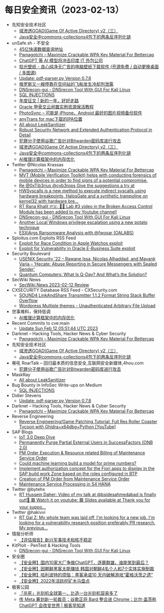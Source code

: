 # 每日安全资讯（2023-02-13）

- 先知安全技术社区
  - [域渗透GOAD(Game Of Active Directory) v2（三）](https://xz.aliyun.com/t/12139)
  - [Java安全中commons-collections4包下的两条反序列化链](https://xz.aliyun.com/t/12143)
- unSafe.sh - 不安全
  - [45亿快递数据查询地址](https://buaq.net/go-149073.html)
  - [Pwnagotchi – Maximize Crackable WPA Key Material For Bettercap](https://buaq.net/go-149070.html)
  - [ChatGPT 等 AI 模型将冲击印度 IT 外包公司](https://buaq.net/go-149074.html)
  - [拾光壁纸 - 良心纯净无广告的电脑壁纸下载软件 (开源免费 / 自动更换桌面 / 多图源)](https://buaq.net/go-149076.html)
  - [Update: pdf-parser.py Version 0.7.8](https://buaq.net/go-149056.html)
  - [俄罗斯又一艘停靠在空间站的飞船发生冷却剂泄露](https://buaq.net/go-149063.html)
  - [DNSrecon-gui - DNSrecon Tool With GUI For Kali Linux](https://buaq.net/go-149052.html)
  - [SQL INJECTIONS](https://buaq.net/go-149051.html)
  - [年度征文 | 新的一年，好好走路](https://buaq.net/go-149047.html)
  - [Oracle 甲骨文云闲置实例资源保活教程](https://buaq.net/go-149048.html)
  - [PhotoSync – 可能是 iPhone、Android 最好的图片视频备份软件](https://buaq.net/go-149041.html)
  - [anyTrans for mac下载的IPA位置](https://buaq.net/go-149037.html)
  - [All about LeakSanitizer](https://buaq.net/go-149085.html)
  - [Robust Security Network and Extended Authentication Protocol in Detail](https://buaq.net/go-149032.html)
  - [犯罪分子使用谷歌广告针对Bitwarden密码库进行攻击](https://buaq.net/go-149023.html)
  - [域渗透GOAD(Game Of Active Directory) v2（三）](https://buaq.net/go-149028.html)
  - [Java安全中commons-collections4包下的两条反序列化链](https://buaq.net/go-149029.html)
  - [AI推理计算框架中的内存优化](https://buaq.net/go-149022.html)
- Twitter @Nicolas Krassas
  - [Pwnagotchi – Maximize Crackable WPA Key Material For Bettercap](https://twitter.com/Dinosn/status/1624838792367509507)
  - [MVT (Mobile Verification Toolkit) helps with conducting forensics of mobile devices in order to find signs of a potential compromise.](https://twitter.com/Dinosn/status/1624830531534716928)
  - [Re @0xTib3rius @cyb3rops Give the suggestions a try at](https://twitter.com/Dinosn/status/1624828560442630144)
  - [HWSyscalls is a new method to execute indirect syscalls using hardware breakpoints, HalosGate and a synthetic trampoline on kernel32 with hardware bre...](https://twitter.com/Dinosn/status/1624813429855862787)
  - [RT Rana Khalil 🇵🇸: 📢🚨 Lab #3 video in the Broken Access Control Module has been added to my Youtube channel!](https://twitter.com/rana__khalil/status/1624803930742857729)
  - [DNSrecon-gui - DNSrecon Tool With GUI For Kali Linux](https://twitter.com/Dinosn/status/1624757147438284803)
  - [Another Local Windows privilege escalation using a new potato technique](https://twitter.com/Dinosn/status/1624642772421541888)
  - [ESXiArgs Ransomware Analysis with @fwosar (OALABS)](https://twitter.com/Dinosn/status/1624639793370918917)
- Sploitus.com Exploits RSS Feed
  - [Exploit for Race Condition in Apple Watchos exploit](https://sploitus.com/exploit?id=E7CA2B56-B67E-5211-A66D-32BAA0E8EAC9&utm_source=rss&utm_medium=rss)
  - [Exploit for Vulnerability in Oracle E-Business Suite exploit](https://sploitus.com/exploit?id=63CDCF93-5149-525A-9A2B-F3D5FC3C00BF&utm_source=rss&utm_medium=rss)
- Security Boulevard
  - [USENIX Security ’22 – Rawane Issa, Nicolas Alhaddad, and Mayank Varia – ‘Hecate: Abuse Reporting in Secure Messengers with Sealed Sender’](https://securityboulevard.com/2023/02/usenix-security-22-rawane-issa-nicolas-alhaddad-and-mayank-varia-hecate-abuse-reporting-in-secure-messengers-with-sealed-sender/)
  - [Quantum Computers: What Is Q-Day? And What’s the Solution?](https://securityboulevard.com/2023/02/quantum-computers-what-is-q-day-and-whats-the-solution/)
- SecWiki News
  - [SecWiki News 2023-02-12 Review](http://www.sec-wiki.com/?2023-02-12)
- CXSECURITY Database RSS Feed - CXSecurity.com
  - [SOUND4 LinkAndShare Transmitter 1.1.2 Format String Stack Buffer Overflow](https://cxsecurity.com/issue/WLB-2023020023)
  - [Wordpress Multiple themes - Unauthenticated Arbitrary File Upload](https://cxsecurity.com/issue/WLB-2023020022)
- 世事难料，保持低调
  - [AI推理计算框架中的内存优化](https://blog.csdn.net/ariesjzj/article/details/128979978)
- Recent Commits to cve:main
  - [Update Sun Feb 12 05:51:44 UTC 2023](https://github.com/trickest/cve/commit/8fbdb5c9eb68d5b592de3dc0bd376acc7c5e5ff3)
- Darknet – Hacking Tools, Hacker News & Cyber Security
  - [Pwnagotchi – Maximize Crackable WPA Key Material For Bettercap](https://www.darknet.org.uk/2023/02/pwnagotchi-maximize-crackable-wpa-key-material-for-bettercap/)
- 先知安全技术社区
  - [域渗透GOAD(Game Of Active Directory) v2（三）](https://xz.aliyun.com/t/12139)
  - [Java安全中commons-collections4包下的两条反序列化链](https://xz.aliyun.com/t/12143)
- 嘶吼 RoarTalk – 回归最本质的信息安全,互联网安全新媒体,4hou.com
  - [犯罪分子使用谷歌广告针对Bitwarden密码库进行攻击](https://www.4hou.com/posts/oJwB)
- MaskRay
  - [All about LeakSanitizer](https://maskray.me/blog/2023-02-12-all-about-leak-sanitizer)
- Bug Bounty in InfoSec Write-ups on Medium
  - [SQL INJECTIONS](https://infosecwriteups.com/sql-injections-b1d1da3751e5?source=rss----7b722bfd1b8d--bug_bounty)
- Didier Stevens
  - [Update: pdf-parser.py Version 0.7.8](https://blog.didierstevens.com/2023/02/12/update-pdf-parser-py-version-0-7-8/)
- Darknet – Hacking Tools, Hacker News & Cyber Security
  - [Pwnagotchi – Maximize Crackable WPA Key Material For Bettercap](https://www.darknet.org.uk/2023/02/pwnagotchi-maximize-crackable-wpa-key-material-for-bettercap/)
- Reverse Engineering
  - [Reverse Engineering/Game Patching Tutorial: Full Res Roller Coaster Tycoon with Ghidra+x64dbg+Python [YouTube]](https://www.reddit.com/r/ReverseEngineering/comments/110tjsx/reverse_engineeringgame_patching_tutorial_full/)
- SAP Blogs
  - [IoT 3.0 Deep Dive](https://blogs.sap.com/2023/02/12/iot-3.0-deep-dive/)
  - [Permanently Purge Partial External Users in SuccessFactors (ONB 2.0)](https://blogs.sap.com/2023/02/12/permanently-purge-partial-external-users-in-successfactors-onb-2.0/)
  - [PM Order Execution & Resource related Billing of Maintenance Service Order](https://blogs.sap.com/2023/02/12/pm-order-execution-resource-related-billing-of-maintenance-service-order/)
  - [Could machine learning build a model for prime numbers?](https://blogs.sap.com/2023/02/12/could-machine-learning-build-a-model-for-prime-numbers/)
  - [Implement authorization concept for the Fiori apps to display in the SAP build work Zone based on the roles configured in BTP](https://blogs.sap.com/2023/02/12/implement-authorization-concept-for-the-fiori-apps-to-display-in-the-sap-build-work-zone-based-on-the-roles-configured-in-btp/)
  - [Creation of PM Order from Maintenance Service Order](https://blogs.sap.com/2023/02/12/creation-of-pm-order-from-maintenance-service-order/)
  - [Maintenance Service Processing in S4 HANA](https://blogs.sap.com/2023/02/12/maintenance-service-processing-in-s4-hana/)
- Twitter @bytehx
  - [RT Hussein Daher: Video of my talk at @bsidesahmedabad is finally out!🌟 🟥 Watch it on youtube: 🟥 Slides available at Thank you for your suppo...](https://twitter.com/HusseiN98D/status/1624765991111520265)
- Twitter @hakivvi
  - [RT Gal Z: My whole team was laid off, I'm looking for a new job. I'm looking for a vulnerability research position preferably PR research. My previous...](https://twitter.com/0xgalz/status/1624881902640418817)
- 情报分析师
  - [【评估报告】新兴军事技术和核不稳定](https://mp.weixin.qq.com/s?__biz=MzA3Mjc1MTkwOA==&mid=2650525377&idx=1&sn=fa7fb7b023b6b43aefd6c48593f3d1a0&chksm=8716e08ab061699c6b9e580c0e12a902c29a1a5d0625e172e661eeddf3bd9d9dedacbf48ad3a&scene=58&subscene=0#rd)
- KitPloit - PenTest & Hacking Tools
  - [DNSrecon-gui - DNSrecon Tool With GUI For Kali Linux](http://www.kitploit.com/2023/02/dnsrecon-gui-dnsrecon-tool-with-gui-for.html)
- 安全圈
  - [【安全圈】​国内10家大厂争做ChatGPT，逐鹿群雄，谁能笑到最后？](https://mp.weixin.qq.com/s?__biz=MzIzMzE4NDU1OQ==&mid=2652030472&idx=1&sn=df5f29afd7b52b129348efd5eed0682e&chksm=f36fea48c418635e16f30876fa0dc3c77d3f69f2810a1d14588b5dafad327cb83e03fd4075e4&scene=58&subscene=0#rd)
  - [【安全圈】​因朝鲜黑客太能赚钱,韩国对朝鲜4名个人和7个实体实施制裁](https://mp.weixin.qq.com/s?__biz=MzIzMzE4NDU1OQ==&mid=2652030472&idx=2&sn=7fc78a8d32460232071fc8ed2a545c36&chksm=f36fea48c418635edcbd3e132bae6171301f54d21c51a8fcd33d08798a5d953f03b3edc7cb3c&scene=58&subscene=0#rd)
  - [【安全圈】​哈利波特的烦恼：黑客承诺10 天内破解游戏“霍格沃茨之遗”](https://mp.weixin.qq.com/s?__biz=MzIzMzE4NDU1OQ==&mid=2652030472&idx=3&sn=6c3bd6a3561045691685c08625097f1c&chksm=f36fea48c418635e17b99ef6a7054f8814b6a737f19cbe90ee227755a98dc4065f6212605432&scene=58&subscene=0#rd)
  - [【安全圈】​2022年活跃挖矿木马盘点](https://mp.weixin.qq.com/s?__biz=MzIzMzE4NDU1OQ==&mid=2652030472&idx=4&sn=05a41aced22f94fef2ffbffa21bcee1b&chksm=f36fea48c418635ec6353fa059d763224bfb26e5a4d87c2c6bc2e5b819da00e0f8bc70a0680c&scene=58&subscene=0#rd)
- 极客公园
  - [「杀死」光刻机全球第一，比造一台光刻机容易多了](https://mp.weixin.qq.com/s?__biz=MTMwNDMwODQ0MQ==&mid=2652982841&idx=1&sn=50a31743cc317c8715f3d2442a4efedd&chksm=7e54338f4923ba998eea317da6511f4be470fff2fbe20e469198f5b64607fc5d45eac3917b72&scene=58&subscene=0#rd)
  - [传 Meta 筹划新一轮裁员；谷歌正将 Bard 整合进 Chrome；比尔·盖茨称 ChatGPT 会改变世界 | 极客早知道](https://mp.weixin.qq.com/s?__biz=MTMwNDMwODQ0MQ==&mid=2652982779&idx=1&sn=02073e8f9de6e9940fc1183d89801362&chksm=7e54304d4923b95b094495fb48f6517dbf8bcef3535c7c3caea58e7a650a02ef915ea5ca8edd&scene=58&subscene=0#rd)
